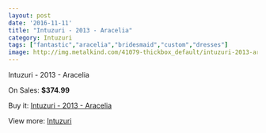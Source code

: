 ```yaml
---
layout: post
date: '2016-11-11'
title: "Intuzuri - 2013 - Aracelia"
category: Intuzuri
tags: ["fantastic","aracelia","bridesmaid","custom","dresses"]
image: http://img.metalkind.com/41079-thickbox_default/intuzuri-2013-aracelia.jpg
---
```

Intuzuri - 2013 - Aracelia

On Sales: **$374.99**
<a href="https://www.metalkind.com/en/intuzuri/12326-intuzuri-2013-aracelia.html"><amp-img layout="responsive" width="600" height="600" src="//img.metalkind.com/41079-thickbox_default/intuzuri-2013-aracelia.jpg" alt="Intuzuri - 2013 - Aracelia 0" /></a>
<a href="https://www.metalkind.com/en/intuzuri/12326-intuzuri-2013-aracelia.html"><amp-img layout="responsive" width="600" height="600" src="//img.metalkind.com/41081-thickbox_default/intuzuri-2013-aracelia.jpg" alt="Intuzuri - 2013 - Aracelia 1" /></a>
<a href="https://www.metalkind.com/en/intuzuri/12326-intuzuri-2013-aracelia.html"><amp-img layout="responsive" width="600" height="600" src="//img.metalkind.com/41082-thickbox_default/intuzuri-2013-aracelia.jpg" alt="Intuzuri - 2013 - Aracelia 2" /></a>
<a href="https://www.metalkind.com/en/intuzuri/12326-intuzuri-2013-aracelia.html"><amp-img layout="responsive" width="600" height="600" src="//img.metalkind.com/41084-thickbox_default/intuzuri-2013-aracelia.jpg" alt="Intuzuri - 2013 - Aracelia 3" /></a>

Buy it: [Intuzuri - 2013 - Aracelia](https://www.metalkind.com/en/intuzuri/12326-intuzuri-2013-aracelia.html "Intuzuri - 2013 - Aracelia")

View more: [Intuzuri](https://www.metalkind.com/en/145-intuzuri "Intuzuri")